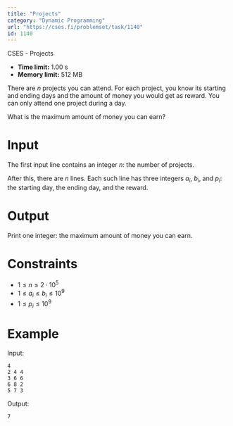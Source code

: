 ```yaml
---
title: "Projects"
category: "Dynamic Programming"
url: "https://cses.fi/problemset/task/1140"
id: 1140
---
```


CSES - Projects

  * **Time limit:** 1.00 s
  * **Memory limit:** 512 MB

There are $n$ projects you can attend. For each project, you know its starting
and ending days and the amount of money you would get as reward. You can only
attend one project during a day.

What is the maximum amount of money you can earn?

# Input

The first input line contains an integer $n$: the number of projects.

After this, there are $n$ lines. Each such line has three integers $a_i$,
$b_i$, and $p_i$: the starting day, the ending day, and the reward.

# Output

Print one integer: the maximum amount of money you can earn.

# Constraints

  * $1 \le n \le 2 \cdot 10^5$
  * $1 \le a_i \le b_i \le 10^9$
  * $1 \le p_i \le 10^9$

# Example

Input:

    
    
    4
    2 4 4
    3 6 6
    6 8 2
    5 7 3
    

Output:

    
    
    7
    


